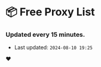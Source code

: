 # :package: Free Proxy List
### Updated every 15 minutes.

- Last updated: `2024-08-10 19:25`

:heart:
